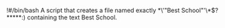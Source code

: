 !#/bin/bash
A script that creates a file named exactly \*\\'"Best School"\'\\*$\?\*\*\*\*\*:) containing the text Best School.
